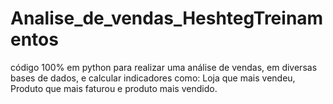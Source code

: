 # Analise_de_vendas_HeshtegTreinamentos
 código 100% em python para realizar uma análise de vendas, em diversas bases de dados, e calcular indicadores como: Loja que mais vendeu, Produto que mais faturou e produto mais vendido.
